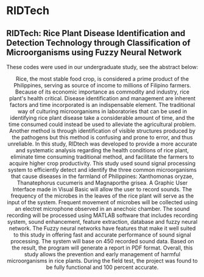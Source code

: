 # RIDTech
## RIDTech: Rice Plant Disease Identification and Detection Technology through Classification of  Microorganisms using Fuzzy Neural Network

These codes were used in our undergraduate study, see the abstract below:


<p align="center">
Rice, the most stable food crop, is considered a prime product of the Philippines, serving
as source of income to millions of Filipino farmers. Because of its economic importance as
commodity and industry, rice plant's health critical. Disease identification and management are
inherent factors and time incorporated is an indispensable element. The traditional way of
culturing microorganisms in laboratories that can be used in identifying rice plant disease take a
considerable amount of time, and the time consumed could instead be used to alleviate the
agricultural problem. Another method is through identification of visible structures produced by
the pathogens but this method is confusing and prone to error, and thus unreliable. In this study,
RIDtech was developed to provide a more accurate and systematic analysis regarding the health
conditions of rice plant, eliminate time consuming traditional method, and facilitate the farmers
to acquire higher crop productivity. This study used sound signal processing system to efficiently
detect and identify the three common microorganisms that cause diseases in the farmland of
Philippines: Xanthomonas oryzae, Thanatephorus cucumeris and Magnaporthe grisea. A
Graphic User Interface made in Visual Basic will allow the user to record sounds. The frequency
of the microbes in the leaves of the rice plant will serve as the input of the system. Frequent
movement of microbes will be collected using an electret microphone observed in an anechoic
chamber. The sound recording will be processed using MATLAB software that includes
recording system, sound enhancement, feature extraction, database and fuzzy neural network.
The Fuzzy neural networks have features that make it well suited to this study in offering fast
and accurate performance of sound signal processing. The system will base on 450 recorded
sound data. Based on the result, the program will generate a report in PDF format. Overall, this
study allows the prevention and early management of harmful microorganisms in rice plants.
During the field test, the project was found to be fully functional and 100 percent accurate.
</p>


